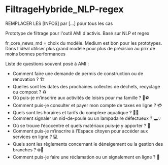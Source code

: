 # FiltrageHybride\_NLP-regex



REMPLACER LES \[INFOS] par \[...] pour tous les cas



Prototype de filtrage pour l'outil AMI d'activis. Basé sur NLP et regex



fr\_core\_news\_md = choix du modèle. Medium est bon pour les prototypes. Dans l'idéal utiliser plus grand modèle pour plus de précision au prix de moins bonnes performances





Liste de questions souvent posé à AMI :

* Comment faire une demande de permis de construction ou de rénovation ? 🏗️
* Quelles sont les dates des prochaines collectes de déchets, recyclage ou compost ? ♻️
* Où puis-je m’inscrire aux activités de loisirs pour ma famille ? 🎨⚽
* Comment puis-je consulter et payer mon compte de taxes en ligne ? 💳
* Quels sont les horaires et tarifs du complexe aquatique ? 🏊‍♂️
* Comment signaler un nid-de-poule ou un lampadaire défectueux ? 🕳️💡
* Où se trouve l’écocentre et quels matériaux puis-je y apporter ? 🌿
* Comment puis-je m’inscrire à l’Espace citoyen pour accéder aux services en ligne ? 💻
* Quels sont les règlements concernant le déneigement ou la gestion des branches ? ❄️🌳
* Comment puis-je faire une réclamation ou un signalement en ligne ? 📢
